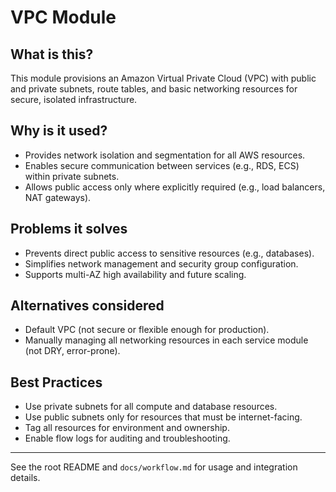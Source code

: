# VPC Module

## What is this?
This module provisions an Amazon Virtual Private Cloud (VPC) with public and private subnets, route tables, and basic networking resources for secure, isolated infrastructure.

## Why is it used?
- Provides network isolation and segmentation for all AWS resources.
- Enables secure communication between services (e.g., RDS, ECS) within private subnets.
- Allows public access only where explicitly required (e.g., load balancers, NAT gateways).

## Problems it solves
- Prevents direct public access to sensitive resources (e.g., databases).
- Simplifies network management and security group configuration.
- Supports multi-AZ high availability and future scaling.

## Alternatives considered
- Default VPC (not secure or flexible enough for production).
- Manually managing all networking resources in each service module (not DRY, error-prone).

## Best Practices
- Use private subnets for all compute and database resources.
- Use public subnets only for resources that must be internet-facing.
- Tag all resources for environment and ownership.
- Enable flow logs for auditing and troubleshooting.

---

See the root README and `docs/workflow.md` for usage and integration details. 